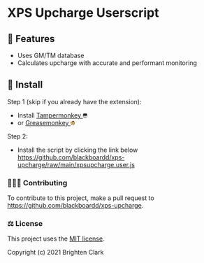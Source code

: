 # XPS Upcharge Userscript

## 👠 Features

- Uses GM/TM database
- Calculates upcharge with accurate and performant monitoring

## 🔧 Install

Step 1 (skip if you already have the extension):

- Install [Tampermonkey <img src=".ghimages/icons/tampermonkey/icon180.png" alt="tampermonkey" height="10"/>](https://www.tampermonkey.net/)
- or [Greasemonkey <img src=".ghimages/icons/greasemonkey/favicon.ico" alt="greasemonkey" height="10"/>](https://www.greasespot.net/)

Step 2:

- Install the script by clicking the link below
  <https://github.com/blackboardd/xps-upcharge/raw/main/xpsupcharge.user.js>

### 🧑‍🤝‍🧑 Contributing

To contribute to this project, make a pull request to <https://github.com/blackboardd/xps-upcharge>.

### ⚖️ License

This project uses the [MIT license](https://opensource.org/licenses/MIT).

Copyright (c) 2021 Brighten Clark
